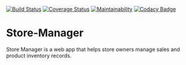 [![Build Status](https://travis-ci.com/KelynPNjeri/Store-Manager.svg?branch=ch-implement-jwt-161359555)](https://travis-ci.com/KelynPNjeri/Store-Manager)
[![Coverage Status](https://coveralls.io/repos/github/KelynPNjeri/Store-Manager/badge.svg?branch=ft-get-specific-record-161330910)](https://coveralls.io/github/KelynPNjeri/Store-Manager?branch=ft-get-specific-record-161330910)
[![Maintainability](https://api.codeclimate.com/v1/badges/e61d01314f80973dd647/maintainability)](https://codeclimate.com/github/KelynPNjeri/Store-Manager/maintainability)
[![Codacy Badge](https://api.codacy.com/project/badge/Grade/d2b19265234d41e68a817afcee271697)](https://www.codacy.com/app/KelynPNjeri/Store-Manager?utm_source=github.com&amp;utm_medium=referral&amp;utm_content=KelynPNjeri/Store-Manager&amp;utm_campaign=Badge_Grade)
# Store-Manager
Store Manager is a web app that helps store owners manage sales and product inventory records.
